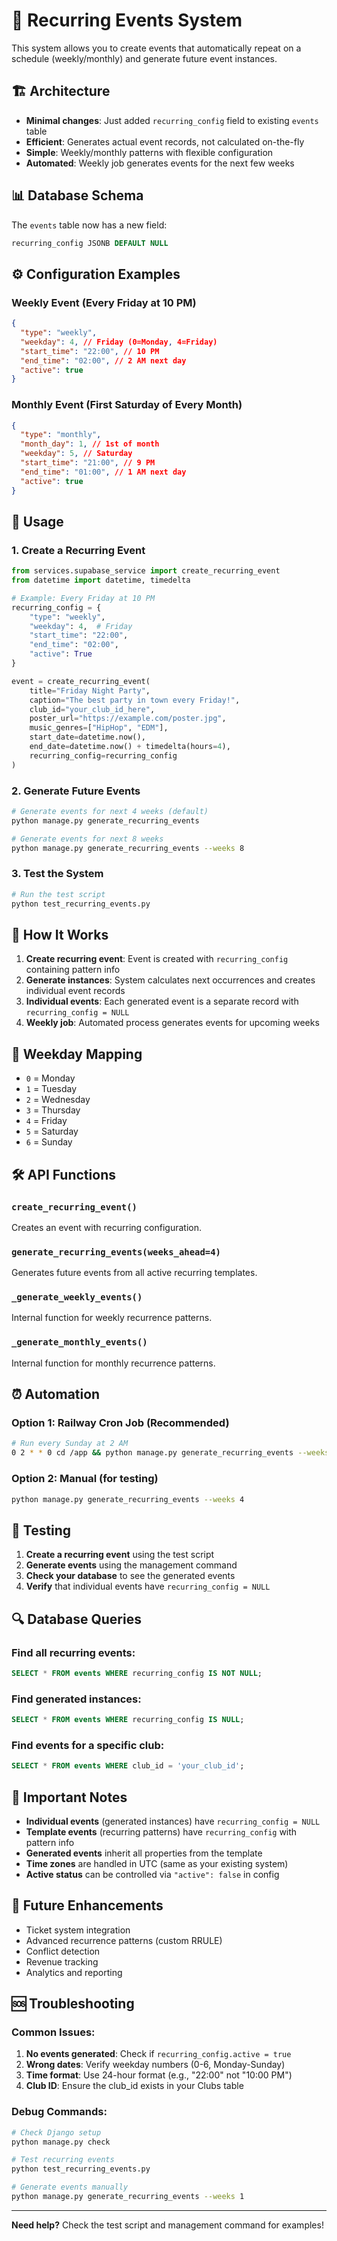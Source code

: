 # 🎯 Recurring Events System

This system allows you to create events that automatically repeat on a schedule (weekly/monthly) and generate future event instances.

## 🏗️ Architecture

- **Minimal changes**: Just added `recurring_config` field to existing `events` table
- **Efficient**: Generates actual event records, not calculated on-the-fly
- **Simple**: Weekly/monthly patterns with flexible configuration
- **Automated**: Weekly job generates events for the next few weeks

## 📊 Database Schema

The `events` table now has a new field:

```sql
recurring_config JSONB DEFAULT NULL
```

## ⚙️ Configuration Examples

### Weekly Event (Every Friday at 10 PM)

```json
{
  "type": "weekly",
  "weekday": 4, // Friday (0=Monday, 4=Friday)
  "start_time": "22:00", // 10 PM
  "end_time": "02:00", // 2 AM next day
  "active": true
}
```

### Monthly Event (First Saturday of Every Month)

```json
{
  "type": "monthly",
  "month_day": 1, // 1st of month
  "weekday": 5, // Saturday
  "start_time": "21:00", // 9 PM
  "end_time": "01:00", // 1 AM next day
  "active": true
}
```

## 🚀 Usage

### 1. Create a Recurring Event

```python
from services.supabase_service import create_recurring_event
from datetime import datetime, timedelta

# Example: Every Friday at 10 PM
recurring_config = {
    "type": "weekly",
    "weekday": 4,  # Friday
    "start_time": "22:00",
    "end_time": "02:00",
    "active": True
}

event = create_recurring_event(
    title="Friday Night Party",
    caption="The best party in town every Friday!",
    club_id="your_club_id_here",
    poster_url="https://example.com/poster.jpg",
    music_genres=["HipHop", "EDM"],
    start_date=datetime.now(),
    end_date=datetime.now() + timedelta(hours=4),
    recurring_config=recurring_config
)
```

### 2. Generate Future Events

```bash
# Generate events for next 4 weeks (default)
python manage.py generate_recurring_events

# Generate events for next 8 weeks
python manage.py generate_recurring_events --weeks 8
```

### 3. Test the System

```bash
# Run the test script
python test_recurring_events.py
```

## 🔄 How It Works

1. **Create recurring event**: Event is created with `recurring_config` containing pattern info
2. **Generate instances**: System calculates next occurrences and creates individual event records
3. **Individual events**: Each generated event is a separate record with `recurring_config = NULL`
4. **Weekly job**: Automated process generates events for upcoming weeks

## 📅 Weekday Mapping

- `0` = Monday
- `1` = Tuesday
- `2` = Wednesday
- `3` = Thursday
- `4` = Friday
- `5` = Saturday
- `6` = Sunday

## 🛠️ API Functions

### `create_recurring_event()`

Creates an event with recurring configuration.

### `generate_recurring_events(weeks_ahead=4)`

Generates future events from all active recurring templates.

### `_generate_weekly_events()`

Internal function for weekly recurrence patterns.

### `_generate_monthly_events()`

Internal function for monthly recurrence patterns.

## ⏰ Automation

### Option 1: Railway Cron Job (Recommended)

```bash
# Run every Sunday at 2 AM
0 2 * * 0 cd /app && python manage.py generate_recurring_events --weeks 4
```

### Option 2: Manual (for testing)

```bash
python manage.py generate_recurring_events --weeks 4
```

## 🧪 Testing

1. **Create a recurring event** using the test script
2. **Generate events** using the management command
3. **Check your database** to see the generated events
4. **Verify** that individual events have `recurring_config = NULL`

## 🔍 Database Queries

### Find all recurring events:

```sql
SELECT * FROM events WHERE recurring_config IS NOT NULL;
```

### Find generated instances:

```sql
SELECT * FROM events WHERE recurring_config IS NULL;
```

### Find events for a specific club:

```sql
SELECT * FROM events WHERE club_id = 'your_club_id';
```

## 🚨 Important Notes

- **Individual events** (generated instances) have `recurring_config = NULL`
- **Template events** (recurring patterns) have `recurring_config` with pattern info
- **Generated events** inherit all properties from the template
- **Time zones** are handled in UTC (same as your existing system)
- **Active status** can be controlled via `"active": false` in config

## 🔮 Future Enhancements

- Ticket system integration
- Advanced recurrence patterns (custom RRULE)
- Conflict detection
- Revenue tracking
- Analytics and reporting

## 🆘 Troubleshooting

### Common Issues:

1. **No events generated**: Check if `recurring_config.active = true`
2. **Wrong dates**: Verify weekday numbers (0-6, Monday-Sunday)
3. **Time format**: Use 24-hour format (e.g., "22:00" not "10:00 PM")
4. **Club ID**: Ensure the club_id exists in your Clubs table

### Debug Commands:

```bash
# Check Django setup
python manage.py check

# Test recurring events
python test_recurring_events.py

# Generate events manually
python manage.py generate_recurring_events --weeks 1
```

---

**Need help?** Check the test script and management command for examples!
